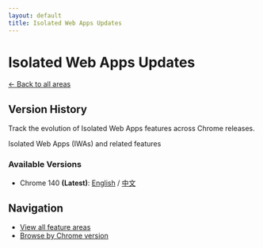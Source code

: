 ```yaml
---
layout: default
title: Isolated Web Apps Updates
---
```


# Isolated Web Apps Updates

[← Back to all areas](../index.html)

## Version History

Track the evolution of Isolated Web Apps features across Chrome releases.

Isolated Web Apps (IWAs) and related features

### Available Versions

- Chrome 140 **(Latest)**: [English](./chrome-140-en.html) / [中文](./chrome-140-zh.html)

## Navigation

- [View all feature areas](../index.html)
- [Browse by Chrome version](../../versions/index.html)
